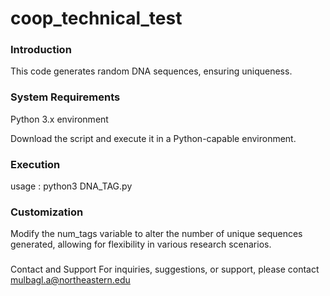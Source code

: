# coop_technical_test #

### Introduction 
This code generates random DNA sequences, ensuring uniqueness.

### System Requirements
Python 3.x environment

Download the script and execute it in a Python-capable environment.


### Execution

usage : python3 DNA_TAG.py

### Customization
Modify the num_tags variable to alter the number of unique sequences generated, allowing for flexibility in various research scenarios.

###
Contact and Support
For inquiries, suggestions, or support, please contact 
mulbagl.a@northeastern.edu